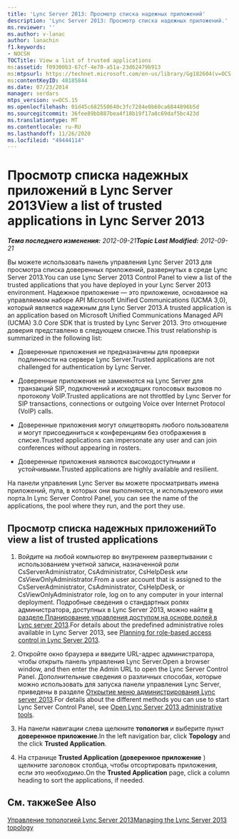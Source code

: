 ```yaml
---
title: 'Lync Server 2013: Просмотр списка надежных приложений'
description: 'Lync Server 2013: Просмотр списка надежных приложений.'
ms.reviewer: ''
ms.author: v-lanac
author: lanachin
f1.keywords:
- NOCSH
TOCTitle: View a list of trusted applications
ms:assetid: f09300b3-67cf-4e70-a51a-23d62479b913
ms:mtpsurl: https://technet.microsoft.com/en-us/library/Gg182604(v=OCS.15)
ms:contentKeyID: 48185844
ms.date: 07/23/2014
manager: serdars
mtps_version: v=OCS.15
ms.openlocfilehash: 01d45c682550640c3fc7284e0b60ca6844896b5d
ms.sourcegitcommit: 36fee89bb887bea4f18b19f17a8c69daf5bc423d
ms.translationtype: MT
ms.contentlocale: ru-RU
ms.lasthandoff: 11/26/2020
ms.locfileid: "49444114"
---
```

# <a name="view-a-list-of-trusted-applications-in-lync-server-2013"></a><span data-ttu-id="bd610-103">Просмотр списка надежных приложений в Lync Server 2013</span><span class="sxs-lookup"><span data-stu-id="bd610-103">View a list of trusted applications in Lync Server 2013</span></span>

<div data-xmlns="http://www.w3.org/1999/xhtml">

<div class="topic" data-xmlns="http://www.w3.org/1999/xhtml" data-msxsl="urn:schemas-microsoft-com:xslt" data-cs="https://msdn.microsoft.com/">

<div data-asp="https://msdn2.microsoft.com/asp">



</div>

<div id="mainSection">

<div id="mainBody"><span data-ttu-id="bd610-104">

<span> </span></span><span class="sxs-lookup"><span data-stu-id="bd610-104">

<span> </span></span></span>

<span data-ttu-id="bd610-105">_**Тема последнего изменения:** 2012-09-21_</span><span class="sxs-lookup"><span data-stu-id="bd610-105">_**Topic Last Modified:** 2012-09-21_</span></span>

<span data-ttu-id="bd610-106">Вы можете использовать панель управления Lync Server 2013 для просмотра списка доверенных приложений, развернутых в среде Lync Server 2013.</span><span class="sxs-lookup"><span data-stu-id="bd610-106">You can use Lync Server 2013 Control Panel to view a list of the trusted applications that you have deployed in your Lync Server 2013 environment.</span></span> <span data-ttu-id="bd610-107">Надежное приложение — это приложение, основанное на управляемом наборе API Microsoft Unified Communications (UCMA 3,0), который является надежным для Lync Server 2013.</span><span class="sxs-lookup"><span data-stu-id="bd610-107">A trusted application is an application based on Microsoft Unified Communications Managed API (UCMA) 3.0 Core SDK that is trusted by Lync Server 2013.</span></span> <span data-ttu-id="bd610-108">Это отношение доверия представлено в следующем списке.</span><span class="sxs-lookup"><span data-stu-id="bd610-108">This trust relationship is summarized in the following list:</span></span>

  - <span data-ttu-id="bd610-109">Доверенные приложения не предназначены для проверки подлинности на сервере Lync Server.</span><span class="sxs-lookup"><span data-stu-id="bd610-109">Trusted applications are not challenged for authentication by Lync Server.</span></span>

  - <span data-ttu-id="bd610-110">Доверенные приложения не заменяются на Lync Server для транзакций SIP, подключений и исходящих голосовых вызовов по протоколу VoIP.</span><span class="sxs-lookup"><span data-stu-id="bd610-110">Trusted applications are not throttled by Lync Server for SIP transactions, connections or outgoing Voice over Internet Protocol (VoIP) calls.</span></span>

  - <span data-ttu-id="bd610-111">Доверенные приложения могут олицетворять любого пользователя и могут присоединиться к конференциям без отображения в списке.</span><span class="sxs-lookup"><span data-stu-id="bd610-111">Trusted applications can impersonate any user and can join conferences without appearing in rosters.</span></span>

  - <span data-ttu-id="bd610-112">Доверенные приложения являются высокодоступными и устойчивыми.</span><span class="sxs-lookup"><span data-stu-id="bd610-112">Trusted applications are highly available and resilient.</span></span>

<span data-ttu-id="bd610-113">На панели управления Lync Server вы можете просматривать имена приложений, пула, в которых они выполняются, и используемого ими порта.</span><span class="sxs-lookup"><span data-stu-id="bd610-113">In Lync Server Control Panel, you can see the name of the applications, the pool where they run, and the port they use.</span></span>

<div>

## <a name="to-view-a-list-of-trusted-applications"></a><span data-ttu-id="bd610-114">Просмотр списка надежных приложений</span><span class="sxs-lookup"><span data-stu-id="bd610-114">To view a list of trusted applications</span></span>

1.  <span data-ttu-id="bd610-115">Войдите на любой компьютер во внутреннем развертывании с использованием учетной записи, назначенной роли CsServerAdministrator, CsAdministrator, CsHelpDesk или CsViewOnlyAdministrator.</span><span class="sxs-lookup"><span data-stu-id="bd610-115">From a user account that is assigned to the CsServerAdministrator, CsAdministrator, CsHelpDesk, or CsViewOnlyAdministrator role, log on to any computer in your internal deployment.</span></span> <span data-ttu-id="bd610-116">Подробные сведения о стандартных ролях администратора, доступных в Lync Server 2013, можно найти [в разделе Планирование управления доступом на основе ролей в Lync server 2013](lync-server-2013-planning-for-role-based-access-control.md).</span><span class="sxs-lookup"><span data-stu-id="bd610-116">For details about the predefined administrative roles available in Lync Server 2013, see [Planning for role-based access control in Lync Server 2013](lync-server-2013-planning-for-role-based-access-control.md).</span></span>

2.  <span data-ttu-id="bd610-117">Откройте окно браузера и введите URL-адрес администратора, чтобы открыть панель управления Lync Server.</span><span class="sxs-lookup"><span data-stu-id="bd610-117">Open a browser window, and then enter the Admin URL to open the Lync Server Control Panel.</span></span> <span data-ttu-id="bd610-118">Дополнительные сведения о различных способах, которые можно использовать для запуска панели управления Lync Server, приведены в разделе [Открытие меню администрирования Lync server 2013](lync-server-2013-open-lync-server-administrative-tools.md).</span><span class="sxs-lookup"><span data-stu-id="bd610-118">For details about the different methods you can use to start Lync Server Control Panel, see [Open Lync Server 2013 administrative tools](lync-server-2013-open-lync-server-administrative-tools.md).</span></span>

3.  <span data-ttu-id="bd610-119">На панели навигации слева щелкните **топология** и выберите пункт **доверенное приложение**.</span><span class="sxs-lookup"><span data-stu-id="bd610-119">In the left navigation bar, click **Topology** and the click **Trusted Application**.</span></span>

4.  <span data-ttu-id="bd610-120">На странице **Trusted Application (доверенное приложение** ) щелкните заголовок столбца, чтобы отсортировать приложения, если это необходимо.</span><span class="sxs-lookup"><span data-stu-id="bd610-120">On the **Trusted Application** page, click a column heading to sort the applications, if needed.</span></span>

</div>

<div>

## <a name="see-also"></a><span data-ttu-id="bd610-121">См. также</span><span class="sxs-lookup"><span data-stu-id="bd610-121">See Also</span></span>


[<span data-ttu-id="bd610-122">Управление топологией Lync Server 2013</span><span class="sxs-lookup"><span data-stu-id="bd610-122">Managing the Lync Server 2013 topology</span></span>](lync-server-2013-managing-the-lync-server-topology.md)  
  

<span data-ttu-id="bd610-123"></div>

</div>

<span> </span>

</div>

</div>

</span><span class="sxs-lookup"><span data-stu-id="bd610-123"></div>

</div>

<span> </span>

</div>

</div>

</span></span></div>

